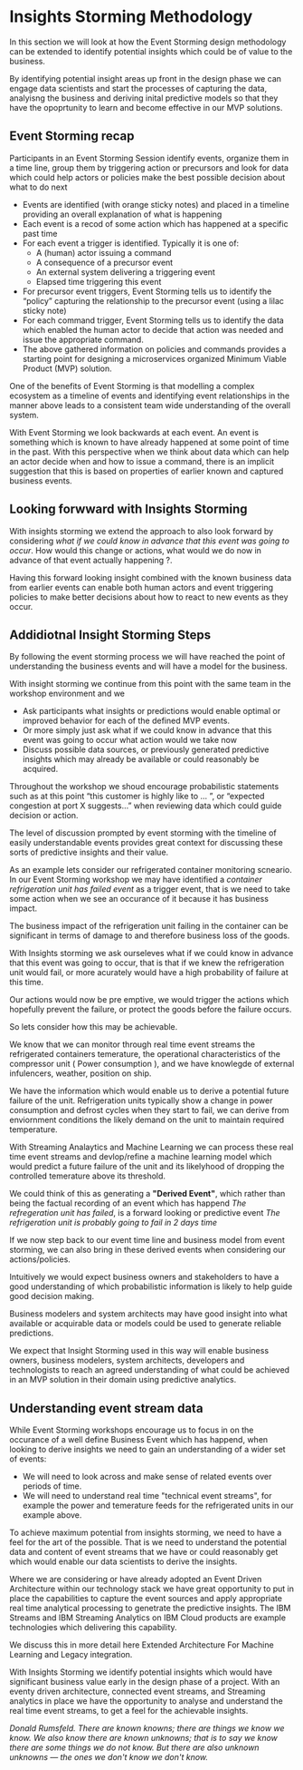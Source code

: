 # Insights Storming Methodology

In this section we will look at how the Event Storming design methodology can be extended to identify potential insights which could be of value to the business.

By identifying potential insight areas up front in the  design phase we can engage data scientists and start the processes of capturing the data, analyisng the business and deriving inital predictive models so that they have the opoprtunity to learn and become effective in our MVP solutions.


## Event Storming recap

Participants in an Event Storming Session identify events, organize them in a time line, group them by triggering action or precursors and look for data which could help actors or policies make the best possible decision about what to do next

* Events are identified (with orange sticky notes) and placed in a timeline providing an overall explanation of what is happening
* Each event is a recod of some action which has happened at a specific past time
* For each event a trigger is identified. Typically it is one of:
  - A (human) actor issuing a command
  - A consequence of a precursor event
  - An external system delivering a triggering event
  - Elapsed time triggering this event
* For precursor event triggers,  Event Storming tells us to identify the “policy” capturing the relationship to the precursor event (using a lilac sticky note)
* For each command trigger,  Event Storming tells us to identify the data which enabled the human actor to decide that action was needed and issue the appropriate command.
* The above gathered information on policies and commands provides a starting point for designing a microservices organized Minimum Viable Product (MVP) solution.

One of the benefits of Event Storming is that modelling a complex ecosystem as a timeline of events and identifying event relationships in the manner above leads to a consistent team wide understanding of the overall system.

With Event Storming we look backwards at each event.  An event is something which is known to have already happened at some point of time in the past. With this perspective when we think about data which can help an actor decide when and how to issue a command, there is an implicit suggestion that this is based on properties of earlier known and captured business events.

## Looking forwward with Insights Storming
With insights storming we extend the approach to also look forward by considering *what if we could know in advance that this event was going to occur*. How would this change or actions, what would we do now in advance of that event actually happening ?.

Having this forward looking insight combined with the known business data from earlier events can enable both human actors and event triggering policies to make better decisions about how to react to new events as they occur.

## Addidiotnal Insight Storming Steps
By following the event storming process  we will have reached the point of understanding the business events and will have a model for the business.

With insight storming we continue from this point with the same team in the workshop environment and we

* Ask participants what insights or predictions would enable optimal or improved behavior for each of the defined MVP events.
* Or more simply just ask what if we could know in advance that this event was going to occur what action would we take now
* Discuss  possible data sources, or previously generated predictive insights which may already be available or could reasonably be acquired.

Throughout the workshop we shoud encourage probabilistic statements such as at this point “this customer is highly like to … ”, or  “expected congestion at port X suggests…”  when reviewing data which could guide decision or action.

The level of discussion prompted by event storming with the  timeline of easily understandable events provides great context for discussing these sorts of predictive insights and their value.

As an example lets consider our refrigerated container monitoring scneario.  In our Event Storming workshop we may have identified a *container refrigeration unit has failed event* as a trigger event, that is we need to take some action when we see an occurance of it because it has business impact.

The business impact of  the refrigeration unit failing  in the container can be significant in terms of damage to and therefore business loss of the goods.

With Insights storming we ask ourseleves what if we could know in advance that this event was going to occur, that is that if we knew the refrigeration unit would fail, or more acurately would have a high probability of failure at this time.

Our actions would now be pre emptive, we would trigger the actions which hopefully prevent the failure, or protect the goods before the failure occurs.

So lets consider how this may be achievable.

We know that we can monitor through real time event streams the refrigerated containers temerature, the  operational characteristics of the compressor unit ( Power consumption ), and  we have knowlegde of external infulencers, weather, position on ship.

We have the information which would enable us to derive a potential future failure of the unit. Refrigeration units typically show a change in power consumption and defrost cycles when they start to fail, we can derive from enviornment conditions the likely demand on the unit to maintain required temperature.

With Streaming Analaytics and Machine Learning we can process these real time event streams and devlop/refine  a machine learning model which would predict a future failure of the unit  and its likelyhood of dropping the controlled temerature above its threshold.

We could think of this as generating a **"Derived Event"**, which rather than being the factual recording of an event which has happend *The refregeration unit has failed*, is a  forward looking or predictive event *The refrigeration unit is probably going to fail in 2 days time*

If we now step back to our event time line and business model from event storming, we can also bring in these derived events when considering our actions/policies.

Intuitively we would expect business owners and stakeholders to have a good understanding of which probabilistic information is likely to help guide good decision making.

Business modelers and system architects may have good insight into what available or acquirable data or models could be used to generate reliable predictions.

We expect that Insight Storming used in this way will enable business owners, business modelers,  system architects, developers and technologists to reach an agreed understanding of what could be achieved in an MVP solution in their domain using predictive analytics.

## Understanding event stream data

While Event Storming workshops encourage us to focus in on the occurance of a well define Business Event which has happend, when looking to derive insights we need to gain an understanding of a wider set of events:

* We will need to look across and make sense of related  events  over periods of time.
* We will need to understand  real time "technical event streams", for example the power and temerature feeds for the refrigerated units in our example above.

To achieve maximum potential from insights storming, we need to have a feel for the art of the possible. That is we need to understand the potential data and content of event streams that we have or could reasonably get which would enable our data scientists to derive the insights.

Where we are considering or have already adopted an Event Driven Architecture within our technology stack we have great opportunity to put in place the capabilities to capture the event sources and apply appropriate real time analytical processing to genetrate the predictive insights. The IBM Streams and IBM Streaming Analytics on IBM Cloud products are example technologies which delivering this capability.

We discuss this in more detail here Extended Architecture For Machine Learning and Legacy integration.

With Insights Storming we  identify potential insights which would have significant business value early in the design phase of a project. With an eventy driven architecture, connected event streams, and Streaming analytics in place  we have the opportunity to analyse and understand the real time event streams, to get a feel for the achievable insights.

*Donald Rumsfeld. There are known knowns; there are things we know we know. We also know there are known unknowns; that is to say we know there are some things we do not know. But there are also unknown unknowns — the ones we don't know we don't know.*
